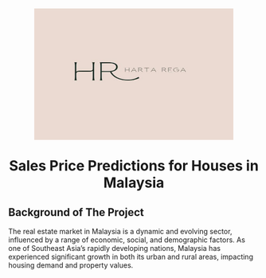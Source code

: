 <a name="readme-top"></a>

  <h1 align="center"><a href="(https://github.com/Nik-Asyraf/Harta_Rega)t">
    <img src="Harta Rega.jpeg" alt="Logo" width="400" height="264">
  </a>

Sales Price Predictions for Houses in Malaysia</h1>
<h2><p align="center">

## Background of The Project

The real estate market in Malaysia is a dynamic and evolving sector, influenced by a range of economic, social, and demographic factors. As one of Southeast Asia’s rapidly developing nations, Malaysia has experienced significant growth in both its urban and rural areas, impacting housing demand and property values.
